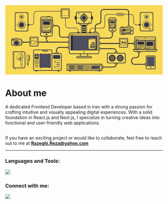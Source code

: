 <img src="./Js_banner.gif"/>

 <h1 align="left">
 About me</h1>
A dedicated Frontend Developer based in Iran with a strong passion for crafting intuitive and visually appealing digital experiences. With a solid foundation in React.js and Next.js, I specialize in turning creative ideas into functional and user-friendly web applications.
<br></br>

If you have an exciting project or would like to collaborate, feel free to reach out to me at **Razeghi.Reza@yahoo.com**

<hr></hr>

<h3 align="left">Languages and Tools:</h3>

<p align="left">
  <a href="https://skillicons.dev">
    <img src="https://skillicons.dev/icons?i=html,css,js,bootstrap,tailwind,react,ts,nextjs,redux,nodejs,materialui,sass,less,git,figma,threejs,mongodb,mysql,vite,vitest,vercel,npm" />
</a></p>

<!-- <p>
  <img align="left" src="https://github-readme-stats.vercel.app/api/top-langs?username=reza-razeghi&show_icons=true&locale=en&layout=compact" alt="reza-razeghi" />
</p> -->

<h3 align="left">Connect with me:</h3>
<p align="left">
<a href="https://linkedin.com/in/in/reza-razeghi" target="blank">
  <img src="https://skillicons.dev/icons?i=linkedin" /></a>
</p>
